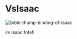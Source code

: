 # VsIsaac
![bible-thump-binding-of-isaac](https://user-images.githubusercontent.com/117820865/211763342-9b109a5b-0f31-4d82-9f0f-2899105fa329.gif)

im isaac fnfe!!
